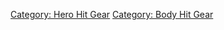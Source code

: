 [Category: Hero Hit Gear](Category:_Hero_Hit_Gear "wikilink") [Category:
Body Hit Gear](Category:_Body_Hit_Gear "wikilink")
